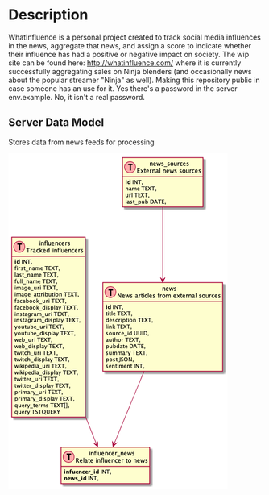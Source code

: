 # Description
WhatInfluence is a personal project created to track social media influences in the news, aggregate that news, and assign a score to indicate whether their influence has had a positive or negative impact on society. The wip site can be found here: http://whatinfluence.com/ where it is currently successfully aggregating sales on Ninja blenders (and occasionally news about the popular streamer "Ninja" as well). Making this repository public in case someone has an use for it. Yes there's a password in the server env.example. No, it isn't a real password.

## Server Data Model
Stores data from news feeds for processing

![data-model](docs/data-model.png)
